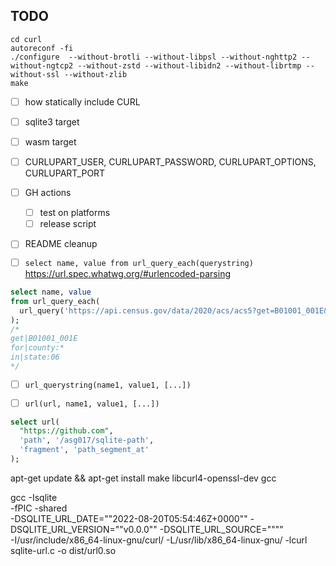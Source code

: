 ## TODO

```
cd curl
autoreconf -fi
./configure  --without-brotli --without-libpsl --without-nghttp2 --without-ngtcp2 --without-zstd --without-libidn2 --without-librtmp --without-ssl --without-zlib
make
```

- [ ] how statically include CURL
- [ ] sqlite3 target
- [ ] wasm target
- [ ] CURLUPART_USER, CURLUPART_PASSWORD, CURLUPART_OPTIONS, CURLUPART_PORT
- [ ] GH actions
  - [ ] test on platforms
  - [ ] release script
- [ ] README cleanup

- [ ] `select name, value from url_query_each(querystring)` https://url.spec.whatwg.org/#urlencoded-parsing

```sql
select name, value
from url_query_each(
  url_query('https://api.census.gov/data/2020/acs/acs5?get=B01001_001E&for=county:*&in=state:06')
);
/*
get|B01001_001E
for|county:*
in|state:06
*/
```

- [ ] `url_querystring(name1, value1, [...])`

- [ ] `url(url, name1, value1, [...])`

```sql
select url(
  "https://github.com",
  'path', '/asg017/sqlite-path',
  'fragment', 'path_segment_at'
);
```

apt-get update && apt-get install make libcurl4-openssl-dev gcc

gcc -Isqlite \
-fPIC -shared \
-DSQLITE_URL_DATE="\"2022-08-20T05:54:46Z+0000\"" -DSQLITE_URL_VERSION="\"v0.0.0\"" -DSQLITE_URL_SOURCE="\"\"" \
-I/usr/include/x86_64-linux-gnu/curl/ -L/usr/lib/x86_64-linux-gnu/ -lcurl \
sqlite-url.c -o dist/url0.so
